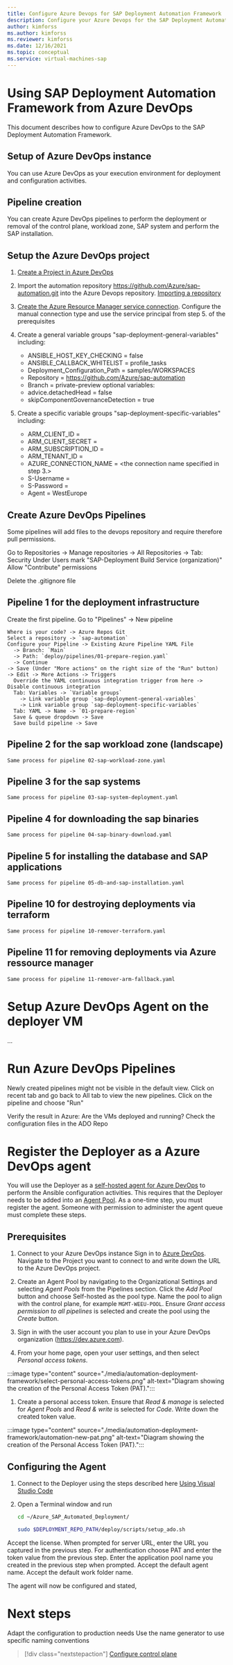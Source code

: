 ```yaml
---
title: Configure Azure Devops for SAP Deployment Automation Framework
description: Configure your Azure Devops for the SAP Deployment Automation Framework on Azure
author: kimforss
ms.author: kimforss
ms.reviewer: kimforss
ms.date: 12/16/2021
ms.topic: conceptual
ms.service: virtual-machines-sap
---
```


# Using SAP Deployment Automation Framework from Azure DevOps

This document describes how to configure Azure DevOps to the SAP Deployment Automation Framework.

## Setup of Azure DevOps instance

You can use Azure DevOps as your execution environment for deployment and configuration activities.

## Pipeline creation

You can create Azure DevOps pipelines to perform the deployment or removal of the control plane, workload zone, SAP system and perform the SAP installation.

## Setup the Azure DevOps project

1. [Create a Project in Azure DevOps ](https://docs.microsoft.com/en-us/azure/devops/organizations/projects/create-project?view=azure-devops&tabs=preview-page#create-a-project)

1. Import the automation repository https://github.com/Azure/sap-automation.git into the Azure Devops repository. [Importing a repository](https://docs.microsoft.com/en-us/azure/devops/repos/git/import-git-repository?view=azure-devops)

1. [Create the Azure Resource Manager service connection](https://docs.microsoft.com/en-us/azure/devops/pipelines/library/service-endpoints?view=azure-devops&tabs=yaml#azure-resource-manager-service-connection). Configure the manual connection type and use the service principal from step 5. of the prerequisites

1. Create a general variable groups "sap-deployment-general-variables" including:
   * ANSIBLE_HOST_KEY_CHECKING = false
   * ANSIBLE_CALLBACK_WHITELIST = profile_tasks
   * Deployment_Configuration_Path = samples/WORKSPACES
   * Repository = https://github.com/Azure/sap-automation
   * Branch = private-preview
   optional variables:
   * advice.detachedHead = false
   * skipComponentGovernanceDetection = true

5. Create a specific variable groups "sap-deployment-specific-variables" including:
   * ARM_CLIENT_ID = <service principle app id>
   * ARM_CLIENT_SECRET = <service principle password>
   * ARM_SUBSCRIPTION_ID = <Azure subscription id>
   * ARM_TENANT_ID = <Azure tenant id>
   * AZURE_CONNECTION_NAME = <the connection name specified in step 3.>
   * S-Username = <SAP Support user>
   * S-Password = <SAP Support user password>
   * Agent = WestEurope

## Create Azure DevOps Pipelines
  
Some pipelines will add files to the devops repository and require therefore pull permissions. 
  
  Go to Repositories -> Manage repositories -> All Repositories -> Tab: Security 
  Under Users mark "SAP-Deployment Build Service (organization)" 
  Allow "Contribute" permissions
  
  Delete the .gitignore file
  
  ## Pipeline 1 for the deployment infrastructure
  
  Create the first pipeline.
  Go to "Pipelines" -> New pipeline
  
    Where is your code? -> Azure Repos Git
    Select a repository -> `sap-automation`
    Configure your Pipeline -> Existing Azure Pipeline YAML File 
      -> Branch: `Main`
      -> Path: `deploy/pipelines/01-prepare-region.yaml`
      -> Continue
    -> Save (Under "More actions" on the right size of the "Run" button)
    -> Edit -> More Actions -> Triggers
      Override the YAML continuous integration trigger from here -> Disable continuous integration
      Tab: Variables -> `Variable groups`
        -> Link variable group `sap-deployment-general-variables`
        -> Link variable group `sap-deployment-specific-variables`
      Tab: YAML -> Name -> `01-prepare-region`
      Save & queue dropdown -> Save
      Save build pipeline -> Save
    
  ## Pipeline 2 for the sap workload zone (landscape)
  
    Same process for pipeline 02-sap-workload-zone.yaml
  
  ## Pipeline 3 for the sap systems
  
    Same process for pipeline 03-sap-system-deployment.yaml
  
  ## Pipeline 4 for downloading the sap binaries
  
    Same process for pipeline 04-sap-binary-download.yaml
  
  ## Pipeline 5 for installing the database and SAP applications
  
    Same process for pipeline 05-db-and-sap-installation.yaml
  
  ## Pipeline 10 for destroying deployments via terraform
  
    Same process for pipeline 10-remover-terraform.yaml
  
  ## Pipeline 11 for removing deployments via Azure ressource manager
  
    Same process for pipeline 11-remover-arm-fallback.yaml
  

# Setup Azure DevOps Agent on the deployer VM
  
  ...
  
# Run Azure DevOps Pipelines

  Newly created pipelines might not be visible in the default view. Click on recent tab and go back to All tab to view the new pipelines.
  Click on the pipeline and choose "Run"

  Verify the result in Azure: Are the VMs deployed and running?
  Check the configuration files in the ADO Repo
  
# Register the Deployer as a Azure DevOps agent

You will use the Deployer as a [self-hosted agent for Azure DevOps](/azure/devops/pipelines/agents/v2-linux) to perform the Ansible configuration activities. This requires that the Deployer needs to be added into an [Agent Pool](/azure/devops/pipelines/agents/pools-queues). As a one-time step, you must register the agent. Someone with permission to administer the agent queue must complete these steps.  

## Prerequisites


1. Connect to your Azure DevOps instance Sign in to [Azure DevOps](https://dev.azure.com). Navigate to the Project you want to connect to and write down the URL to the Azure DevOps project.

1. Create an Agent Pool by navigating to the Organizational Settings and selecting *Agent Pools* from the Pipelines section. Click the *Add Pool* button and choose Self-hosted as the pool type. Name the pool to align with the control plane, for example `MGMT-WEEU-POOL`. Ensure *Grant access permission to all pipelines* is selected and create the pool using the *Create* button.

1. Sign in with the user account you plan to use in your Azure DevOps organization (https://dev.azure.com). 

1. From your home page, open your user settings, and then select *Personal access tokens*.

:::image type="content" source="./media/automation-deployment-framework/select-personal-access-tokens.png" alt-text="Diagram showing the creation of the Personal Access Token (PAT).":::


1. Create a personal access token. Ensure that *Read & manage* is selected for *Agent Pools* and *Read & write* is selected for *Code*. Write down the created token value.

:::image type="content" source="./media/automation-deployment-framework/automation-new-pat.png" alt-text="Diagram showing the creation of the Personal Access Token (PAT).":::
## Configuring the Agent

1. Connect to the Deployer using the steps described here [Using Visual Studio Code](automation-tools-configuration.md#configuring-visual-studio-code) 

1. Open a Terminal window and run

    ```bash
    cd ~/Azure_SAP_Automated_Deployment/

    sudo $DEPLOYMENT_REPO_PATH/deploy/scripts/setup_ado.sh

    ```

Accept the license. When prompted for server URL, enter the URL you captured in the previous step. For authentication choose PAT and enter the token value from the previous step. 
Enter the application pool name you created in the previous step when prompted. Accept the default agent name. Accept the default work folder name.

The agent will now be configured and stated,

# Next steps

  Adapt the configuration to production needs
  Use the name generator to use specific naming conventions
  
> [!div class="nextstepaction"]
> [Configure control plane](automation-configure-control-plane.md)


